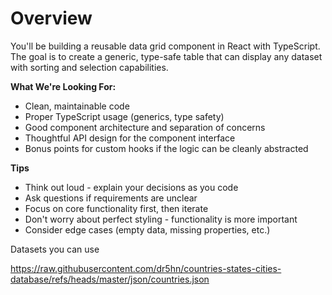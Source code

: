 # Overview

You'll be building a reusable data grid component in React with TypeScript. The goal is to create a generic, type-safe table that can display any dataset with sorting and selection capabilities.

**What We're Looking For:**

- Clean, maintainable code
- Proper TypeScript usage (generics, type safety)
- Good component architecture and separation of concerns
- Thoughtful API design for the component interface
- Bonus points for custom hooks if the logic can be cleanly abstracted

**Tips**

- Think out loud - explain your decisions as you code
- Ask questions if requirements are unclear
- Focus on core functionality first, then iterate
- Don't worry about perfect styling - functionality is more important
- Consider edge cases (empty data, missing properties, etc.)

Datasets you can use

https://raw.githubusercontent.com/dr5hn/countries-states-cities-database/refs/heads/master/json/countries.json
